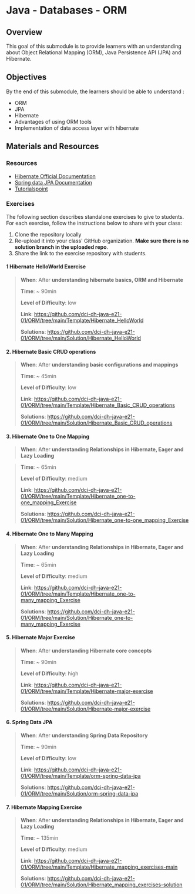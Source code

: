 # Java - Databases - ORM

## Overview
This goal of this submodule is to provide learners with an understanding about Object Relational Mapping (ORM), Java Persistence API (JPA) and Hibernate.

## Objectives
By the end of this submodule, the learners should be able to understand :
* ORM
* JPA
* Hibernate
* Advantages of using ORM tools
* Implementation of data access layer with hibernate

## Materials and Resources

### Resources

- [Hibernate Official Documentation ](https://hibernate.org/orm/documentation/5.5/)
- [Spring data JPA Documentation ](https://docs.spring.io/spring-data/jpa/docs/current/reference/html/#reference)
- [Tutorialspoint ](https://www.tutorialspoint.com/hibernate/hibernate_quick_guide.htm)

### Exercises

The following section describes standalone exercises to give to students. For each exercise, follow the instructions below to share with your class:

1. Clone the repository locally
2. Re-upload it into your class' GitHub organization. **Make sure there is no solution branch in the uploaded repo**.
3. Share the link to the exercise repository with students.


#### 1 Hibernate HelloWorld Exercise

> **When**: After **understanding hibernate basics, ORM and Hibernate**
>
> **Time**: ~ 90min
>
> **Level of Difficulty**: low
>
> **Link**: https://github.com/dci-dh-java-e21-01/ORM/tree/main/Template/Hibernate_HelloWorld
>
> **Solutions**: https://github.com/dci-dh-java-e21-01/ORM/tree/main/Solution/Hibernate_HelloWorld


#### 2. Hibernate Basic CRUD operations

> **When**: After **understanding basic configurations and mappings**
>
> **Time**: ~ 45min
>
> **Level of Difficulty**: low
>
> **Link**: https://github.com/dci-dh-java-e21-01/ORM/tree/main/Template/Hibernate_Basic_CRUD_operations
>
> **Solutions**: https://github.com/dci-dh-java-e21-01/ORM/tree/main/Solution/Hibernate_Basic_CRUD_operations

#### 3. Hibernate One to One Mapping

> **When**: After **understanding Relationships in Hibernate, Eager and Lazy Loading**

> **Time**: ~ 65min
>
> **Level of Difficulty**: medium
>
> **Link**: https://github.com/dci-dh-java-e21-01/ORM/tree/main/Template/Hibernate_one-to-one_mapping_Exercise
>
> **Solutions**: https://github.com/dci-dh-java-e21-01/ORM/tree/main/Solution/Hibernate_one-to-one_mapping_Exercise

#### 4. Hibernate One to Many Mapping

> **When**: After **understanding Relationships in Hibernate, Eager and Lazy Loading**
>
> **Time**: ~ 65min
>
> **Level of Difficulty**: medium
>
> **Link**: https://github.com/dci-dh-java-e21-01/ORM/tree/main/Template/Hibernate_one-to-many_mapping_Exercise
>
> **Solutions**: https://github.com/dci-dh-java-e21-01/ORM/tree/main/Solution/Hibernate_one-to-many_mapping_Exercise


#### 5. Hibernate Major Exercise

> **When**: After **understanding Hibernate core concepts**
>
> **Time**: ~ 90min
>
> **Level of Difficulty**: high
>
> **Link**: https://github.com/dci-dh-java-e21-01/ORM/tree/main/Template/Hibernate-major-exercise
>
> **Solutions**: https://github.com/dci-dh-java-e21-01/ORM/tree/main/Solution/Hibernate-major-exercise


#### 6. Spring Data JPA

> **When**: After **understanding Spring Data Repository**
>
> **Time**: ~ 90min
>
> **Level of Difficulty**: low
>
> **Link**: https://github.com/dci-dh-java-e21-01/ORM/tree/main/Template/orm-spring-data-jpa
>
> **Solutions**: https://github.com/dci-dh-java-e21-01/ORM/tree/main/Solution/orm-spring-data-jpa

#### 7. Hibernate Mapping Exercise

> **When**: After **understanding Relationships in Hibernate, Eager and Lazy Loading**
>
> **Time**: ~ 135min
>
> **Level of Difficulty**: medium
>
> **Link**: https://github.com/dci-dh-java-e21-01/ORM/tree/main/Template/Hibernate_mapping_exercises-main
>
> **Solutions**: https://github.com/dci-dh-java-e21-01/ORM/tree/main/Solution/Hibernate_mapping_exercises-solution
